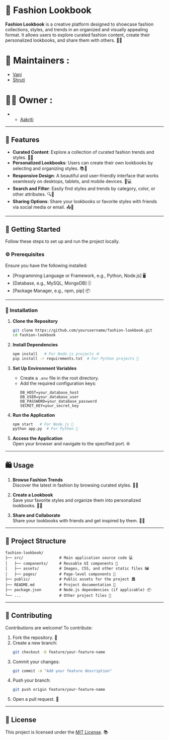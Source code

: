 

# 👗 Fashion Lookbook

**Fashion Lookbook** is a creative platform designed to showcase fashion collections, styles, and trends in an organized and visually appealing format. It allows users to explore curated fashion content, create their personalized lookbooks, and share them with others. 💃📸

# 🙌 Maintainers :

- [Vani](https://github.com/vanivaranya)
- [Shruti](https://github.com/shrutiinarang)

# 👩‍💻 Owner :

- - [Aakriti](https://github.com/AakxSha)

---

## 🌟 Features

- **Curated Content**: Explore a collection of curated fashion trends and styles. 👚👖  
- **Personalized Lookbooks**: Users can create their own lookbooks by selecting and organizing styles. 📚👗  
- **Responsive Design**: A beautiful and user-friendly interface that works seamlessly on desktops, tablets, and mobile devices. 📱💻  
- **Search and Filter**: Easily find styles and trends by category, color, or other attributes. 🔍🎨  
- **Sharing Options**: Share your lookbooks or favorite styles with friends via social media or email. 📤📱

---

## 🏁 Getting Started

Follow these steps to set up and run the project locally.

### ⚙️ Prerequisites

Ensure you have the following installed:

- [Programming Language or Framework, e.g., Python, Node.js] 🖥️  
- [Database, e.g., MySQL, MongoDB] 🗄️  
- [Package Manager, e.g., npm, pip] 📦

---

### 🔧 Installation

1. **Clone the Repository**  
   ```bash  
   git clone https://github.com/yourusername/fashion-lookbook.git  
   cd fashion-lookbook  
   ```

2. **Install Dependencies**  
   ```bash  
   npm install   # For Node.js projects 🌐  
   pip install -r requirements.txt  # For Python projects 🐍  
   ```

3. **Set Up Environment Variables**  
   - Create a `.env` file in the root directory.  
   - Add the required configuration keys:  
     ```
     DB_HOST=your_database_host  
     DB_USER=your_database_user  
     DB_PASSWORD=your_database_password  
     SECRET_KEY=your_secret_key  
     ```

4. **Run the Application**  
   ```bash  
   npm start   # For Node.js 🚀  
   python app.py  # For Python 🐍  
   ```

5. **Access the Application**  
   Open your browser and navigate to the specified port. 🌐

---

## 🛍️ Usage

1. **Browse Fashion Trends**  
   Discover the latest in fashion by browsing curated styles. 👗👠

2. **Create a Lookbook**  
   Save your favorite styles and organize them into personalized lookbooks. 📖👚

3. **Share and Collaborate**  
   Share your lookbooks with friends and get inspired by them. 💬🤝

---

## 📂 Project Structure

```
fashion-lookbook/
├── src/                # Main application source code 💻
│   ├── components/     # Reusable UI components 🧩
│   ├── assets/         # Images, CSS, and other static files 🖼️
│   ├── pages/          # Page-level components 📄
├── public/             # Public assets for the project 🏛️
├── README.md           # Project documentation 📄
├── package.json        # Node.js dependencies (if applicable) 📦
└── ...                 # Other project files 📝
```

---

## 🤝 Contributing

Contributions are welcome! To contribute:

1. Fork the repository. 🍴  
2. Create a new branch:  
   ```bash  
   git checkout -b feature/your-feature-name  
   ```
3. Commit your changes:  
   ```bash  
   git commit -m "Add your feature description"  
   ```
4. Push your branch:  
   ```bash  
   git push origin feature/your-feature-name  
   ```
5. Open a pull request. 🚀

---

## 📜 License

This project is licensed under the [MIT License](LICENSE). 📚

